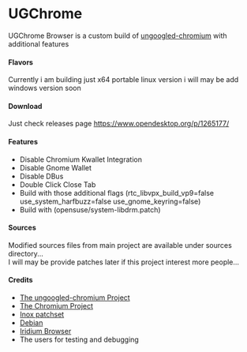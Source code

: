 # UGChrome
UGChrome Browser is a custom build of [ungoogled-chromium](//github.com/Eloston/ungoogled-chromium/) with additional features

#### Flavors 
Currently i am building just x64 portable linux version 
i will may be add windows version soon 

#### Download 
Just check releases page https://www.opendesktop.org/p/1265177/

#### Features 
- Disable Chromium Kwallet Integration
- Disable Gnome Wallet
- Disable DBus 
- Double Click Close Tab
- Build with those additional flags (rtc_libvpx_build_vp9=false use_system_harfbuzz=false use_gnome_keyring=false)
- Build with (opensuse/system-libdrm.patch)

#### Sources 
Modified sources files from main project are available under sources directory...  
I will may be provide patches later if this project interest more people...

#### Credits

* [The ungoogled-chromium Project](//github.com/Eloston/ungoogled-chromium/)
* [The Chromium Project](//www.chromium.org/)
* [Inox patchset](//github.com/gcarq/inox-patchset)
* [Debian](//tracker.debian.org/pkg/chromium-browser)
* [Iridium Browser](//iridiumbrowser.de/)
* The users for testing and debugging


